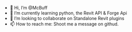 - 👋 Hi, I’m @McBuff
- 🌱 I’m currently learning python, the Revit API & Forge Api
- 💞️ I’m looking to collaborate on Standalone Revit plugins
- 📫 How to reach me: Shoot me a message on githud.

<!---
McBuff/McBuff is a ✨ special ✨ repository because its `README.md` (this file) appears on your GitHub profile.
You can click the Preview link to take a look at your changes.
--->

